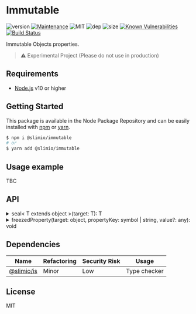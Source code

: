 # Immutable

![version](https://img.shields.io/badge/dynamic/json.svg?url=https://raw.githubusercontent.com/SlimIO/Immutable/master/package.json&query=$.version&label=Version)
[![Maintenance](https://img.shields.io/badge/Maintained%3F-yes-green.svg)](https://github.com/SlimIO/Immutable/commit-activity)
![MIT](https://img.shields.io/github/license/mashape/apistatus.svg)
![dep](https://img.shields.io/david/SlimIO/Immutable)
![size](https://img.shields.io/github/languages/code-size/SlimIO/Immutable)
[![Known Vulnerabilities](https://snyk.io//test/github/SlimIO/Immutable/badge.svg?targetFile=package.json)](https://snyk.io//test/github/SlimIO/Immutable?targetFile=package.json)
[![Build Status](https://travis-ci.com/SlimIO/Immutable.svg?branch=master)](https://travis-ci.com/SlimIO/Immutable)

Immutable Objects properties.

> ⚠️ Experimental Project (Please do not use in production)

## Requirements
- [Node.js](https://nodejs.org/en/) v10 or higher

## Getting Started

This package is available in the Node Package Repository and can be easily installed with [npm](https://docs.npmjs.com/getting-started/what-is-npm) or [yarn](https://yarnpkg.com).

```bash
$ npm i @slimio/immutable
# or
$ yarn add @slimio/immutable
```

## Usage example
TBC

## API

<details><summary>seal< T extends object >(target: T): T</summary>
<br />

Same as [Object.seal()](https://developer.mozilla.org/fr/docs/Web/JavaScript/Reference/Objets_globaux/Object/seal) but doesn't allow to cast the original property type:
```js
const obj = Immutable.seal({
    foo: "bar"
});
obj.foo = "world"; // ok
obj.foo = 10; // Error: Unable to cast string to number for propertyKey foo
```
</details>

<details><summary>freezedProperty(target: object, propertyKey: symbol | string, value?: any): void</summary>
<br />

Setup a freezed property on a given target (Same behavior as Object.freeze but for all kind of values).
```js
const obj = {};
Immutable.freezedProperty(obj, "foo", "bar");
console.log(obj.foo); // stdout bar
delete obj.foo; // Error
```
</details>

## Dependencies

|Name|Refactoring|Security Risk|Usage|
|---|---|---|---|
|[@slimio/is](https://github.com/SlimIO/is#readme)|Minor|Low|Type checker|

## License
MIT
